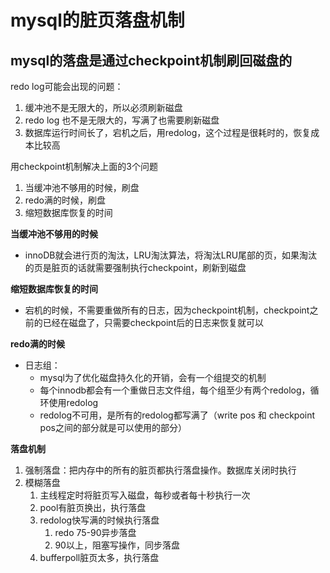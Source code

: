 # mysql的脏页落盘机制

## mysql的落盘是通过checkpoint机制刷回磁盘的

redo log可能会出现的问题：

1. 缓冲池不是无限大的，所以必须刷新磁盘
2. redo log 也不是无限大的，写满了也需要刷新磁盘
3. 数据库运行时间长了，宕机之后，用redolog，这个过程是很耗时的，恢复成本比较高

用checkpoint机制解决上面的3个问题

1. 当缓冲池不够用的时候，刷盘
2. redo满的时候，刷盘
3. 缩短数据库恢复的时间

**当缓冲池不够用的时候**

- innoDB就会进行页的淘汰，LRU淘汰算法，将淘汰LRU尾部的页，如果淘汰的页是脏页的话就需要强制执行checkpoint，刷新到磁盘

**缩短数据库恢复的时间**

- 宕机的时候，不需要重做所有的日志，因为checkpoint机制，checkpoint之前的已经在磁盘了，只需要checkpoint后的日志来恢复就可以

**redo满的时候**

- 日志组：
  - mysql为了优化磁盘持久化的开销，会有一个组提交的机制
  - 每个innodb都会有一个重做日志文件组，每个组至少有两个redolog，循环使用redolog
  - redolog不可用，是所有的redolog都写满了（write pos 和 checkpoint pos之间的部分就是可以使用的部分）

**落盘机制**

1. 强制落盘：把内存中的所有的脏页都执行落盘操作。数据库关闭时执行
2. 模糊落盘
   1. 主线程定时将脏页写入磁盘，每秒或者每十秒执行一次
   2. pool有脏页换出，执行落盘
   3. redolog快写满的时候执行落盘
      1. redo 75-90异步落盘
      2. 90以上，阻塞写操作，同步落盘
   4. bufferpoll脏页太多，执行落盘